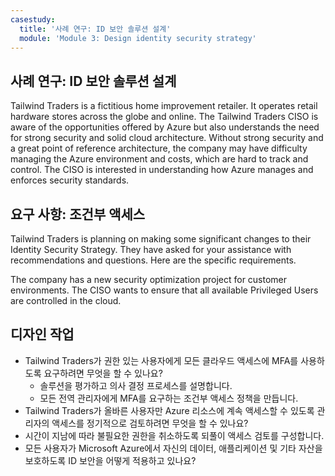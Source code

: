 ```yaml
---
casestudy:
  title: '사례 연구: ID 보안 솔루션 설계'
  module: 'Module 3: Design identity security strategy'
---
```


## <a name="case-study-design-an-identity-security-solution"></a>사례 연구: ID 보안 솔루션 설계

Tailwind Traders is a fictitious home improvement retailer. It operates retail hardware stores across the globe and online. The Tailwind Traders CISO is aware of the opportunities offered by Azure but also understands the need for strong security and solid cloud architecture. Without strong security and a great point of reference architecture, the company may have difficulty managing the Azure environment and costs, which are hard to track and control. The CISO is interested in understanding how Azure manages and enforces security standards.

## <a name="requirements-conditional-access"></a>요구 사항: 조건부 액세스

Tailwind Traders is planning on making some significant changes to their Identity Security Strategy. They have asked for your assistance with recommendations and questions. Here are the specific requirements.

The company has a new security optimization project for customer environments. The CISO wants to ensure that all available Privileged Users are controlled in the cloud.

## <a name="design-tasks"></a>디자인 작업

* Tailwind Traders가 권한 있는 사용자에게 모든 클라우드 액세스에 MFA를 사용하도록 요구하려면 무엇을 할 수 있나요?
    * 솔루션을 평가하고 의사 결정 프로세스를 설명합니다.
    * 모든 전역 관리자에게 MFA를 요구하는 조건부 액세스 정책을 만듭니다.
* Tailwind Traders가 올바른 사용자만 Azure 리소스에 계속 액세스할 수 있도록 관리자의 액세스를 정기적으로 검토하려면 무엇을 할 수 있나요?
* 시간이 지남에 따라 불필요한 권한을 취소하도록 되풀이 액세스 검토를 구성합니다.
* 모든 사용자가 Microsoft Azure에서 자신의 데이터, 애플리케이션 및 기타 자산을 보호하도록 ID 보안을 어떻게 적용하고 있나요?